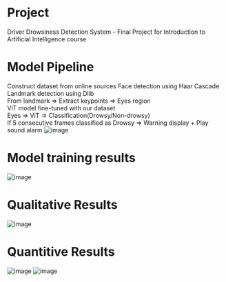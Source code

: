 # Project
Driver Drowsiness Detection System - Final Project for Introduction to Artificial Intelligence course

# Model Pipeline
Construct dataset from online sources
Face detection using Haar Cascade <br/>
Landmark detection using Dlib <br/>
From landmark => Extract keypoints => Eyes region <br/>
ViT model fine-tuned with our dataset <br/>
Eyes => ViT => Classification(Drowsy/Non-drowsy) <br/>
If 5 consecutive frames classified as Drowsy => Warning display + Play sound alarm
![image](https://github.com/user-attachments/assets/ed87dcd0-24d6-471f-8dc8-6ef5fc64245f)

# Model training results
![image](https://github.com/user-attachments/assets/4173232d-9586-4797-9006-28af26d64de7)

# Qualitative Results
![image](https://github.com/user-attachments/assets/042d1b81-ee5a-4057-a119-95d512fc3be4)

# Quantitive Results
![image](https://github.com/user-attachments/assets/2d78641b-1eeb-4643-96f4-8e4def15ccfa)
![image](https://github.com/user-attachments/assets/e5e40701-6a08-44ac-9dc8-3c01407ffc39)


